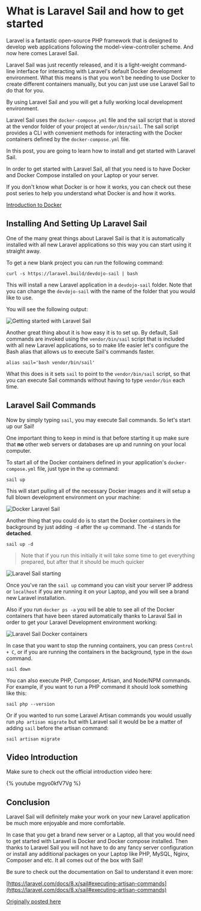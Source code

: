 # What is Laravel Sail and how to get started

Laravel is a fantastic open-source PHP framework that is designed to develop web applications following the model-view-controller scheme. And now here comes Laravel Sail.

Laravel Sail was just recently released, and it is a light-weight command-line interface for interacting with Laravel's default Docker development environment. What this means is that you won't be needing to use Docker to create different containers manually, but you can just use use Laravel Sail to do that for you. 

By using Laravel Sail and you will get a fully working local development environment.

Laravel Sail uses the `docker-compose.yml` file and the sail script that is stored at the vendor folder of your project at `vendor/bin/sail`. The sail script provides a CLI with convenient methods for interacting with the Docker containers defined by the `docker-compose.yml` file.

In this post, you are going to learn how to install and get started with Laravel Sail.

In order to get started with Laravel Sail, all that you need is to have Docker and Docker Compose installed on your Laptop or your server.

If you don't know what Docker is or how it works, you can check out these post series to help you understand what Docker is and how it works.

[Introduction to Docker](https://devdojo.com/bobbyiliev/introduction-to-docker-part-1)

## Installing And Setting Up Laravel Sail

One of the many great things about Laravel Sail is that it is automatically installed with all new Laravel applications so this way you can start using it straight away.

To get a new blank project you can run the following command:

```
curl -s https://laravel.build/devdojo-sail | bash
```

This will install a new Laravel application in a `devdojo-sail` folder. Note that you can change the `devdojo-sail` with the name of the folder that you would like to use.

You will see the following output:

![Getting started with Laravel Sail](https://imgur.com/jiksmDp.png)

Another great thing about it is how easy it is to set up. By default, Sail commands are invoked using the `vendor/bin/sail` script that is included with all new Laravel applications, so to make life easier let's configure the Bash alias that allows us to execute Sail's commands faster.

```
alias sail='bash vendor/bin/sail'
```

What this does is it sets `sail` to point to the `vendor/bin/sail` script, so that you can execute Sail commands without having to type `vendor/bin` each time.

## Laravel Sail Commands

Now by simply typing `sail`, you may execute Sail commands. So let's start up our Sail!

One important thing to keep in mind is that before starting it up make sure that **no** other web servers or databases are up and running on your local computer.

To start all of the Docker containers defined in your application's `docker-compose.yml` file, just type in the `up` command:

```
sail up
```

This will start pulling all of the necessary Docker images and it will setup a full blown development environment on your machine:

![Docker Laravel Sail](https://imgur.com/pnZ1L1l.png)

Another thing that you could do is to start the Docker containers in the background by just adding `-d` after the `up` command. The `-d` stands for **detached**.

```
sail up -d
```

> Note that if you run this initially it will take some time to get everything prepared, but after that it should be much quicker

![Laravel Sail starting](https://imgur.com/1ELbTEo.png)

Once you've ran the `sail up` command you can visit your server IP address or `localhost` if you are running it on your Laptop, and you will see a brand new Laravel installation.

Also if you run `docker ps -a` you will be able to see all of the Docker containers that have been stared automatically thanks to Laraval Sail in order to get your Laravel Development environment working:

![Laravel Sail Docker containers](https://imgur.com/tYrsYAT.png)

In case that you want to stop the running containers, you can press `Control + C`, or if you are running the containers in the background, type in the `down` command.

```
sail down
```

You can also execute PHP, Composer, Artisan, and Node/NPM commands. For example, if you want to run a PHP command it should look something like this:

```
sail php --version
```

Or if you wanted to run some Laravel Artisan commands you would usually run `php artisan migrate` but with Laravel sail it would be be a matter of adding `sail` before the artisan command:

```
sail artisan migrate
```

## Video Introduction

Make sure to check out the official introduction video here:

{% youtube mgyo0kfV7Vg %}

## Conclusion

Laravel Sail will definitely make your work on your new Laravel application be much more enjoyable and more comfortable.

In case that you get a brand new server or a Laptop, all that you would need to get started with Laravel is Docker and Docker compose installed. Then thanks to Laravel Sail you will not have to do any fancy server configuration or install any additional packages on your Laptop like PHP, MySQL, Nginx, Composer and etc. It all comes out of the box with Sail!

Be sure to check out the documentation on Sail to understand it even more:

[https://laravel.com/docs/8.x/sail#executing-artisan-commands](https://laravel.com/docs/8.x/sail#executing-artisan-commands)

[Originally posted here](https://devdojo.com/bobbyiliev/what-is-laravel-sail-and-how-to-get-started)
